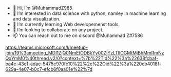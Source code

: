 - 👋 Hi, I’m @MuhammadZ985
- 👀 I’m interested in data science with python, namley in machine learning and data visualization.
- 🌱 I’m currently learning Web developemenst tools. 
- 💞️ I’m looking to collaborate on any project. 
- 📫 You can reach out to me on discord @Muhammad Z#7586

https://teams.microsoft.com/l/meetup-join/19%3ameeting_MDI1ZjQ0NmEtODBkYy00ZjYzLTllOGMtMjBhMmRmNzQxYmM0%40thread.v2/0?context=%7b%22Tid%22%3a%22638fcbaf-ba4c-43e1-adae-5475c970fe10%22%2c%22Oid%22%3a%220cb4018f-629a-4e07-b0c7-efcb6f0aa01e%22%7d

<!---
MuhammadZ985/MuhammadZ985 is a ✨ special ✨ repository because its `README.md` (this file) appears on your GitHub profile.
You can click the Preview link to take a look at your changes.
--->
